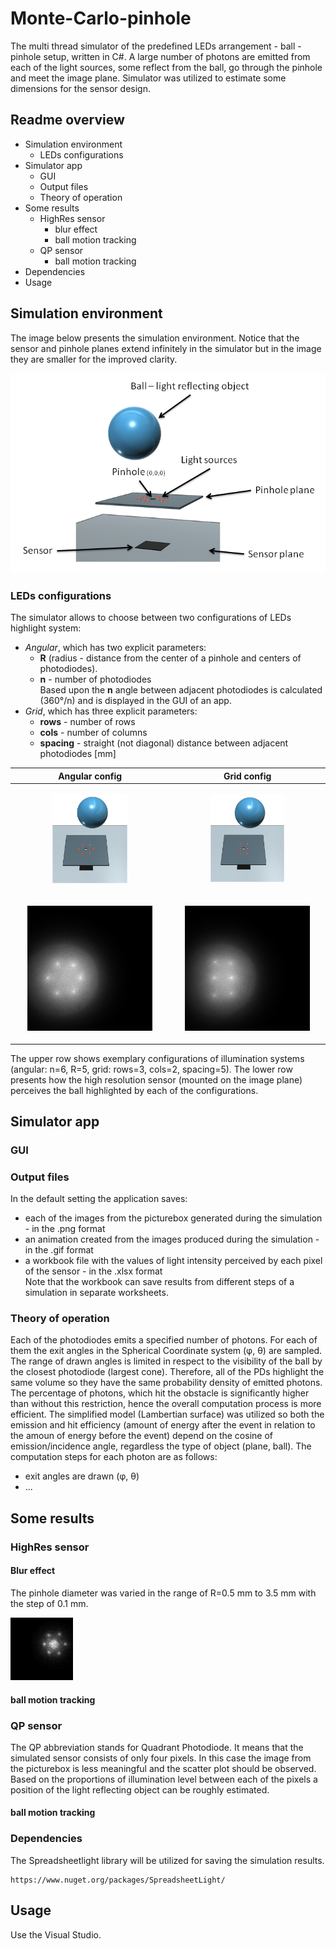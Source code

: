 # Monte-Carlo-pinhole

The multi thread simulator of the predefined LEDs arrangement - ball - pinhole setup, written in C#. A large number of photons are emitted from each of the light sources, some reflect from the ball, go through the pinhole and meet the image plane. Simulator was utilized to estimate some dimensions for the sensor design.

## Readme overview

* Simulation environment
  * LEDs configurations
* Simulator app
  * GUI
  * Output files
  * Theory of operation
* Some results
  * HighRes sensor
    * blur effect
    * ball motion tracking
  * QP sensor
    * ball motion tracking
* Dependencies
* Usage

## Simulation environment

The image below presents the simulation environment. Notice that the sensor and pinhole planes extend infinitely in the simulator but in the image they are smaller for the improved clarity.

![Overview image](./src/Readme.png)

### LEDs configurations
The simulator allows to choose between two configurations of LEDs highlight system:
* _Angular_, which has two explicit parameters:  
  * <b>R</b> (radius - distance from the center of a pinhole and centers of photodiodes).  
  * <b>n</b> - number of photodiodes    
 Based upon the <b>n</b> angle between adjacent photodiodes is calculated (360°/n) and is displayed in the GUI of an app.
* _Grid_, which has three explicit parameters:  
  * <b>rows</b> - number of rows
  * <b>cols</b> - number of columns
  * <b>spacing</b> - straight (not diagonal) distance between adjacent photodiodes [mm]

| Angular config |   Grid config  |
|----------------|----------------|
| <p align="center"><img src="./src/angsm.png" width="50%" height="50%"></p> | <p align="center"><img src="./src/gridsm.png" width="50%" height="50%"></p>  |
| <p align="center"><img src="./src/anglren.png"></p>  | <p align="center"><img src="./src/gridren.png"></p>  |

The upper row shows exemplary configurations of illumination systems (angular: n=6, R=5, grid: rows=3, cols=2, spacing=5).
The lower row presents how the high resolution sensor (mounted on the image plane) perceives the ball highlighted by each of the configurations.

## Simulator app
### GUI
### Output files
In the default setting the application saves:
* each of the images from the picturebox generated during the simulation - in the .png format
* an animation created from the images produced during the simulation - in the .gif format
* a workbook file with the values of light intensity perceived by each pixel of the sensor - in the .xlsx format  
Note that the workbook can save results from different steps of a simulation in separate worksheets.
### Theory of operation
Each of the photodiodes emits a specified number of photons. For each of them the exit angles in the Spherical Coordinate system (φ, θ) are sampled. The range of drawn angles is limited in respect to the visibility of the ball by the closest photodiode (largest cone). Therefore, all of the PDs highlight the same volume so they have the same probability density of emitted photons. The percentage of photons, which hit the obstacle is significantly higher than without this restriction, hence the overall computation process is more efficient. The simplified model (Lambertian surface) was utilized so both the emission and hit efficiency (amount of energy after the event in relation to the amoun of energy before the event) depend on the cosine of emission/incidence angle, regardless the type of object (plane, ball).
The computation steps for each photon are as follows:
*  exit angles are drawn (φ, θ)
*  ...
## Some results
### HighRes sensor
#### Blur effect
The pinhole diameter was varied in the range of R=0.5 mm to 3.5 mm with the step of 0.1 mm.

![blur image](./src/blur2.gif)


#### ball motion tracking
### QP sensor
The QP abbreviation stands for Quadrant Photodiode. It means that the simulated sensor consists of only four pixels. In this case the image from the picturebox is less meaningful and the scatter plot should be observed. Based on the proportions of illumination level between each of the pixels a position of the light reflecting object can be roughly estimated.
#### ball motion tracking
   
### Dependencies

The Spreadsheetlight library will be utilized for saving the simulation results.
```
https://www.nuget.org/packages/SpreadsheetLight/
```

## Usage

Use the Visual Studio.
